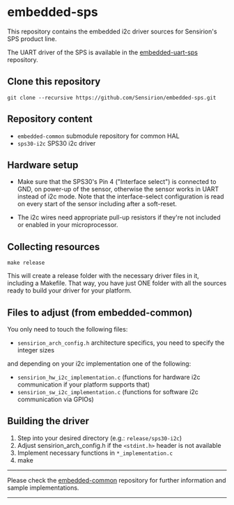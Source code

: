 # embedded-sps
This repository contains the embedded i2c driver sources for Sensirion's
SPS product line.

The UART driver of the SPS is available in the
[embedded-uart-sps](https://github.com/Sensirion/embedded-uart-sps) repository.

## Clone this repository
```
git clone --recursive https://github.com/Sensirion/embedded-sps.git
```

## Repository content
* `embedded-common` submodule repository for common HAL
* `sps30-i2c` SPS30 i2c driver


## Hardware setup
* Make sure that the SPS30's Pin 4 ("Interface select") is connected to GND, on
  power-up of the sensor, otherwise the sensor works in UART instead of i2c
  mode. Note that the interface-select configuration is read on every start of
  the sensor including after a soft-reset.

* The i2c wires need appropriate pull-up resistors if they're not included or
  enabled in your microprocessor.

## Collecting resources
```
make release
```
This will create a release folder with the necessary driver files in it,
including a Makefile. That way, you have just ONE folder with all the sources
ready to build your driver for your platform.

## Files to adjust (from embedded-common)
You only need to touch the following files:

* `sensirion_arch_config.h` architecture specifics, you need to specify the
  integer sizes

and depending on your i2c implementation one of the following:

* `sensirion_hw_i2c_implementation.c` (functions for hardware i2c communication
  if your platform supports that)
* `sensirion_sw_i2c_implementation.c` (functions for software i2c communication
  via GPIOs)


## Building the driver
1. Step into your desired directory (e.g.: `release/sps30-i2c`)
2. Adjust sensirion\_arch\_config.h if the `<stdint.h>` header is not available
3. Implement necessary functions in `*_implementation.c`
4. make


---

Please check the [embedded-common](https://github.com/Sensirion/embedded-common)
repository for further information and sample implementations.

---
